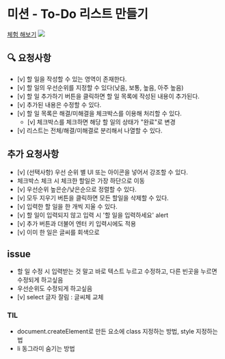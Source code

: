 # 미션 - To-Do 리스트 만들기
<a href="배포링크">체험 해보기</a>
<img src="예시이미지">

## 🔍 요청사항
- [v] 할 일을 작성할 수 있는 영역이 존재한다.
- [v] 할 일의 우선순위를 지정할 수 있다(낮음, 보통, 높음, 아주 높음)
- [v] 할 일 추가하기 버튼을 클릭하면 할 일 목록에 작성된 내용이 추가된다.
- [v] 추가된 내용은 수정할 수 있다.
- [v] 할 일 목록은 해결/미해결을 체크박스를 이용해 처리할 수 있다.
    - [v] 체크박스를 체크하면 해당 할 일의 상태가 "완료"로 변경
- [v] 리스트는 전체/해결/미해결로 분리해서 나열할 수 있다.

## 추가 요청사항
- [v] (선택사항) 우선 순위 별 UI 또는 아이콘을 넣어서 강조할 수 있다.
- 체크박스 체크 시 체크한 할일은 가장 하단으로 이동
- [v] 우선순위 높은순/낮은순으로 정렬할 수 있다.
- [v] 모두 지우기 버튼을 클릭하면 모든 할일을 삭제할 수 있다.
- [v] 입력한 할 일을 한 개씩 지울 수 있다.
- [v] 할 일이 입력되지 않고 입력 시 '할 일을 입력하세요' alert
- [v] 추가 버튼과 더불어 엔터 키 입력시에도 적용
- [v] 이미 한 일은 글씨를 회색으로

## issue
- 할 일 수정 시 입력받는 것 말고 바로 텍스트 누르고 수정하고, 다른 빈곳을 누르면 수정되게 하고싶음
- 우선순위도 수정되게 하고싶음
- [v] select 글자 잘림 : 글씨체 교체

### TIL
-  document.createElement로 만든 요소에 class 지정하는 방법, style 지정하는법
-  li 동그라미 숨기는 방법